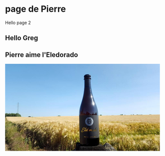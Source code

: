 # page de Pierre
Hello page 2
## Hello Greg

## Pierre aime l'Eledorado

![An image](./images/eldorado.jpg)

<Beers></Beers>